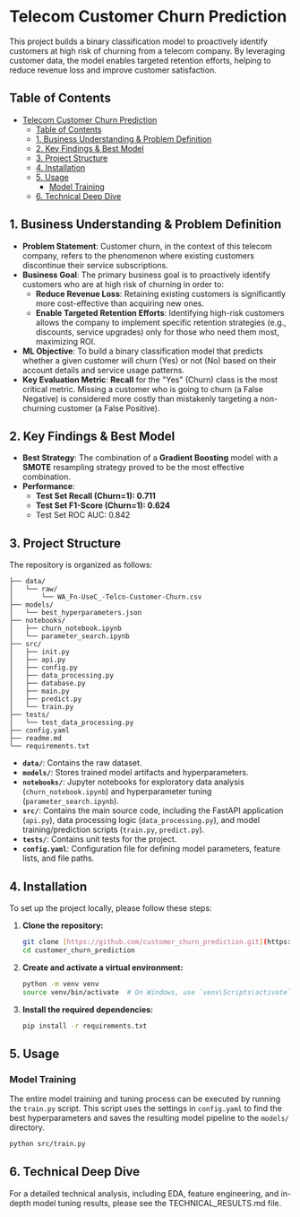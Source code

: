 # Telecom Customer Churn Prediction

This project builds a binary classification model to proactively identify customers at high risk of churning from a telecom company. By leveraging customer data, the model enables targeted retention efforts, helping to reduce revenue loss and improve customer satisfaction.

## Table of Contents
- [Telecom Customer Churn Prediction](#telecom-customer-churn-prediction)
  - [Table of Contents](#table-of-contents)
  - [1. Business Understanding \& Problem Definition](#1-business-understanding--problem-definition)
  - [2. Key Findings \& Best Model](#2-key-findings--best-model)
  - [3. Project Structure](#3-project-structure)
  - [4. Installation](#4-installation)
  - [5. Usage](#5-usage)
    - [Model Training](#model-training)
  - [6. Technical Deep Dive](#6-technical-deep-dive)

## 1. Business Understanding & Problem Definition
- **Problem Statement**: Customer churn, in the context of this telecom company, refers to the phenomenon where existing customers discontinue their service subscriptions.
- **Business Goal**: The primary business goal is to proactively identify customers who are at high risk of churning in order to:
    - **Reduce Revenue Loss**: Retaining existing customers is significantly more cost-effective than acquiring new ones.
    - **Enable Targeted Retention Efforts**: Identifying high-risk customers allows the company to implement specific retention strategies (e.g., discounts, service upgrades) only for those who need them most, maximizing ROI.
- **ML Objective**: To build a binary classification model that predicts whether a given customer will churn (Yes) or not (No) based on their account details and service usage patterns.
- **Key Evaluation Metric**: **Recall** for the "Yes" (Churn) class is the most critical metric. Missing a customer who is going to churn (a False Negative) is considered more costly than mistakenly targeting a non-churning customer (a False Positive).

## 2. Key Findings & Best Model
- **Best Strategy**: The combination of a **Gradient Boosting** model with a **SMOTE** resampling strategy proved to be the most effective combination.
- **Performance**:
    - **Test Set Recall (Churn=1): 0.711**
    - **Test Set F1-Score (Churn=1): 0.624**
    - Test Set ROC AUC: 0.842

## 3. Project Structure
The repository is organized as follows:
```
├── data/
│   └── raw/
│       └── WA_Fn-UseC_-Telco-Customer-Churn.csv
├── models/
│   └── best_hyperparameters.json
├── notebooks/
│   ├── churn_notebook.ipynb
│   └── parameter_search.ipynb
├── src/
│   ├── init.py
│   ├── api.py
│   ├── config.py
│   ├── data_processing.py
│   ├── database.py
│   ├── main.py
│   ├── predict.py
│   └── train.py
├── tests/
│   └── test_data_processing.py
├── config.yaml
├── readme.md
└── requirements.txt
```
- **`data/`**: Contains the raw dataset.
- **`models/`**: Stores trained model artifacts and hyperparameters.
- **`notebooks/`**: Jupyter notebooks for exploratory data analysis (`churn_notebook.ipynb`) and hyperparameter tuning (`parameter_search.ipynb`).
- **`src/`**: Contains the main source code, including the FastAPI application (`api.py`), data processing logic (`data_processing.py`), and model training/prediction scripts (`train.py`, `predict.py`).
- **`tests/`**: Contains unit tests for the project.
- **`config.yaml`**: Configuration file for defining model parameters, feature lists, and file paths.

## 4. Installation
To set up the project locally, please follow these steps:

1.  **Clone the repository:**
    ```bash
    git clone [https://github.com/customer_churn_prediction.git](https://github.com/customer_churn_prediction.git)
    cd customer_churn_prediction
    ```
2.  **Create and activate a virtual environment:**
    ```bash
    python -m venv venv
    source venv/bin/activate  # On Windows, use `venv\Scripts\activate`
    ```
3.  **Install the required dependencies:**
    ```bash
    pip install -r requirements.txt
    ```

## 5. Usage

### Model Training
The entire model training and tuning process can be executed by running the `train.py` script. This script uses the settings in `config.yaml` to find the best hyperparameters and saves the resulting model pipeline to the `models/` directory.

```bash
python src/train.py
```

## 6. Technical Deep Dive
For a detailed technical analysis, including EDA, feature engineering, and in-depth model tuning results, please see the TECHNICAL_RESULTS.md file.